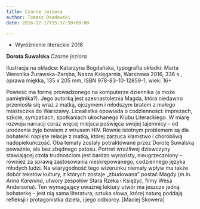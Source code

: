 ```yaml
---
title: Czarne jeziora
author: Tomasz Osadowski
date: 2016-12-17T15:37:58+00:00

---
```

  * Wyróżnienie literackie 2016

**Dorota Suwalska** _Czarne jeziora_

Ilustracja na okładce: Katarzyna Bogdańska, typografia okładki: Marta Weronika Żurawska-Zaręba, Nasza Księgarnia, Warszawa 2016, 336 s., oprawa miękka, 135 x 205 mm, ISBN 978-83-10-12859-1, wiek: 16+


Powieść ma formę prowadzonego na komputerze dziennika (a może pamiętnika?). Jego autorką jest szesnastoletnia Magda, która niedawno przeniosła się wraz z matką, ojczymem i młodszym bratem z małego miasteczka do Warszawy. Licealistka opowiada o codzienności: imprezach, szkole, sympatiach, spotkaniach ukochanego Klubu Literackiego. W miarę rozwoju narracji coraz więcej miejsca poświęca swojej tajemnicy – od urodzenia żyje bowiem z wirusem HIV. Równie istotnym problemem są dla bohaterki napięte relacje z matką, której zarzuca kłamstwo i chorobliwą nadopiekuńczość. Oba tematy zostały potraktowane przez Dorotę Suwalską poważnie, ale bez zbędnego patosu. Portret wrażliwej dziewczyny stawiającej czoła trudnościom jest bardzo wyrazisty, nieugrzeczniony – również za sprawą zastosowania nieskrępowanego, codziennego języka młodych ludzi. Na wiarygodność tego wizerunku niemały wpływ ma także dobór tekstów kultury, z których zostaje „zbudowana” postać Magdy (m.in. _Anna Karenina_, utwory zespołów Stara Rzeka i Księżyc, filmy Wesa Andersona). Ten wymagający uważnej lektury utwór ma jeszcze jedną bohaterkę – jest nią sama literatura, sztuka słowa, której naturę poddają refleksji i protagonistka dzieła, i jego odbiorcy. [Maciej Skowera]

 
